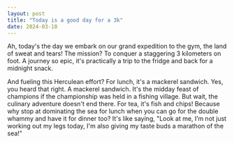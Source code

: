```yaml
---
layout: post
title: "Today is a good day for a 3k"
date: 2024-03-18
---
```


Ah, today's the day we embark on our grand expedition to the gym, the land of sweat and tears! The mission? To conquer a staggering 3 kilometers on foot. A journey so epic, it's practically a trip to the fridge and back for a midnight snack.

And fueling this Herculean effort? For lunch, it's a mackerel sandwich. Yes, you heard that right. A mackerel sandwich. It's the midday feast of champions if the championship was held in a fishing village. But wait, the culinary adventure doesn't end there. For tea, it's fish and chips! Because why stop at dominating the sea for lunch when you can go for the double whammy and have it for dinner too? It's like saying, "Look at me, I’m not just working out my legs today, I'm also giving my taste buds a marathon of the sea!"